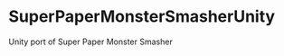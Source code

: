 SuperPaperMonsterSmasherUnity
=============================

Unity port of Super Paper Monster Smasher
